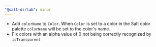 ```yaml
---
"@salt-ds/lab": minor
---
```


- Add `colorName` to `Color`. When `Color` is set to a color in the Salt color palette `colorName` will be set to the color's name.
- Fix colors with an alpha value of 0 not being correctly recognized by `isTransparent`
